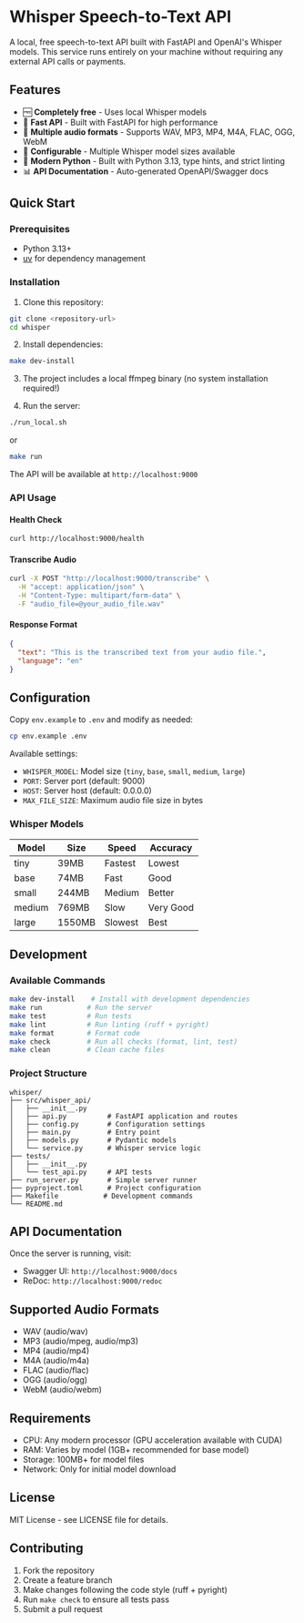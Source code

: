 # Whisper Speech-to-Text API

A local, free speech-to-text API built with FastAPI and OpenAI's Whisper models. This service runs entirely on your machine without requiring any external API calls or payments.

## Features

- 🆓 **Completely free** - Uses local Whisper models
- 🚀 **Fast API** - Built with FastAPI for high performance
- 🎵 **Multiple audio formats** - Supports WAV, MP3, MP4, M4A, FLAC, OGG, WebM
- 🔧 **Configurable** - Multiple Whisper model sizes available
- 🐍 **Modern Python** - Built with Python 3.13, type hints, and strict linting
- 📊 **API Documentation** - Auto-generated OpenAPI/Swagger docs

## Quick Start

### Prerequisites

- Python 3.13+
- [uv](https://docs.astral.sh/uv/) for dependency management

### Installation

1. Clone this repository:
```bash
git clone <repository-url>
cd whisper
```

2. Install dependencies:
```bash
make dev-install
```

3. The project includes a local ffmpeg binary (no system installation required!)

4. Run the server:
```bash
./run_local.sh
```
or
```bash
make run
```

The API will be available at `http://localhost:9000`

### API Usage

#### Health Check
```bash
curl http://localhost:9000/health
```

#### Transcribe Audio
```bash
curl -X POST "http://localhost:9000/transcribe" \
  -H "accept: application/json" \
  -H "Content-Type: multipart/form-data" \
  -F "audio_file=@your_audio_file.wav"
```

#### Response Format
```json
{
  "text": "This is the transcribed text from your audio file.",
  "language": "en"
}
```

## Configuration

Copy `env.example` to `.env` and modify as needed:

```bash
cp env.example .env
```

Available settings:
- `WHISPER_MODEL`: Model size (`tiny`, `base`, `small`, `medium`, `large`)
- `PORT`: Server port (default: 9000)
- `HOST`: Server host (default: 0.0.0.0)
- `MAX_FILE_SIZE`: Maximum audio file size in bytes

### Whisper Models

| Model  | Size | Speed | Accuracy |
|--------|------|-------|----------|
| tiny   | 39MB | Fastest | Lowest |
| base   | 74MB | Fast | Good |
| small  | 244MB | Medium | Better |
| medium | 769MB | Slow | Very Good |
| large  | 1550MB | Slowest | Best |

## Development

### Available Commands

```bash
make dev-install    # Install with development dependencies
make run           # Run the server
make test          # Run tests
make lint          # Run linting (ruff + pyright)
make format        # Format code
make check         # Run all checks (format, lint, test)
make clean         # Clean cache files
```

### Project Structure

```
whisper/
├── src/whisper_api/
│   ├── __init__.py
│   ├── api.py          # FastAPI application and routes
│   ├── config.py       # Configuration settings
│   ├── main.py         # Entry point
│   ├── models.py       # Pydantic models
│   └── service.py      # Whisper service logic
├── tests/
│   ├── __init__.py
│   └── test_api.py     # API tests
├── run_server.py       # Simple server runner
├── pyproject.toml      # Project configuration
├── Makefile           # Development commands
└── README.md
```

## API Documentation

Once the server is running, visit:
- Swagger UI: `http://localhost:9000/docs`
- ReDoc: `http://localhost:9000/redoc`

## Supported Audio Formats

- WAV (audio/wav)
- MP3 (audio/mpeg, audio/mp3)
- MP4 (audio/mp4)
- M4A (audio/m4a)
- FLAC (audio/flac)
- OGG (audio/ogg)
- WebM (audio/webm)

## Requirements

- CPU: Any modern processor (GPU acceleration available with CUDA)
- RAM: Varies by model (1GB+ recommended for base model)
- Storage: 100MB+ for model files
- Network: Only for initial model download

## License

MIT License - see LICENSE file for details.

## Contributing

1. Fork the repository
2. Create a feature branch
3. Make changes following the code style (ruff + pyright)
4. Run `make check` to ensure all tests pass
5. Submit a pull request 